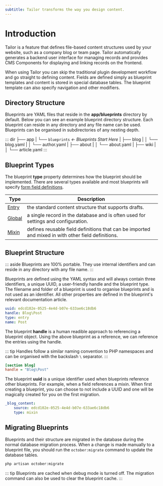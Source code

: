 ```yaml
---
subtitle: Tailor transforms the way you design content.
---
```

# Introduction

<VideoBlockLink src="https://www.youtube.com/watch?v=_WMH4mlMdjk" title="Tailor Tutorial" description="This video describes how to quickly create a complete blog solution with Tailor." prompt="Watch the tutorial" />

Tailor is a feature that defines file-based content structures used by your website, such as a company blog or team page. Tailor automatically generates a backend user interface for managing records and provides CMS Components for displaying and linking records on the frontend.

When using Tailor you can skip the traditional plugin development workflow and go straight to defining content. Fields are defined simply as blueprint templates and content is stored in special database tables. The blueprint template can also specify navigation and other modifiers.

## Directory Structure

Blueprints are YAML files that reside in the **app/blueprints** directory by default.
Below you can see an example blueprint directory structure. Each blueprint can reside in any directory and any file name can be used. Blueprints can be organised in subdirectories of any nesting depth.

::: dir
├── app
|   └── `blueprints`  _← Blueprints Start Here_
|       ├── blog
|       │   └── blog.yaml
|       │   └── author.yaml
|       ├── about
|       │   └── about.yaml
|       ├── wiki
|       │   └── article.yaml
:::

## Blueprint Types

The blueprint **type** property determines how the blueprint should be implemented. There are several types available and most blueprints will specify [form field definitions](../element/definitions.md).

Type | Description
------------- | -------------
[Entry](blueprints/entry.md) | the standard content structure that supports drafts.
[Global](blueprints/global.md) | a single record in the database and is often used for settings and configuration.
[Mixin](blueprints/mixin.md) | defines reusable field definitions that can be imported and mixed in with other field definitions.

## Blueprint Structure

::: aside
Blueprints are 100% portable. They use internal identifiers and can reside in any directory with any file name.
:::

Blueprints are defined using the YAML syntax and will always contain three identifiers, a unique UUID, a user-friendly handle and the blueprint type. The filename and folder of a blueprint is used to organise blueprints and is not used as an identifier. All other properties are defined in the blueprint's relevant documentation article.

```yaml
uuid: edcd102e-0525-4e4d-b07e-633ae6c18db6
handle: Blog\Post
type: entry
name: Post
```

The blueprint **handle** is a human readible approach to referencing a blueprint object. Using the above blueprint as a reference, we can reference the entries using the handle.

::: tip
Handles follow a similar naming convention to PHP namespaces and can be organised with the backslash `\` separator.
:::

```ini
[section blog]
handle = "Blog\Post"
```

The blueprint **uuid** is a unique identifier used when blueprints reference other blueprints. For example, when a field references a mixin. When first creating a blueprint, you can choose to not include a UUID and one will be magically created for you on the first migration.

```yaml
_blog_content:
    source: edcd102e-0525-4e4d-b07e-633ae6c18db6
    type: mixin
```

## Migrating Blueprints

Blueprints and their structure are migrated in the database during the normal database migration process. When a change is made manually to a blueprint file, you should run the `october:migrate` command to update the database tables.

```bash
php artisan october:migrate
```

::: tip
Blueprints are cached when debug mode is turned off. The migration command can also be used to clear the blueprint cache.
:::
